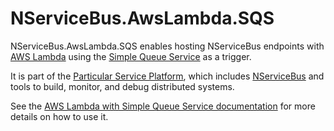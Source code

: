 # NServiceBus.AwsLambda.SQS

NServiceBus.AwsLambda.SQS enables hosting NServiceBus endpoints with [AWS Lambda](https://aws.amazon.com/lambda/) using the [Simple Queue Service](https://aws.amazon.com/sqs/) as a trigger.

It is part of the [Particular Service Platform](https://particular.net/service-platform), which includes [NServiceBus](https://particular.net/nservicebus) and tools to build, monitor, and debug distributed systems.

See the [AWS Lambda with Simple Queue Service documentation](https://docs.particular.net/nservicebus/hosting/aws-lambda-simple-queue-service/) for more details on how to use it.
